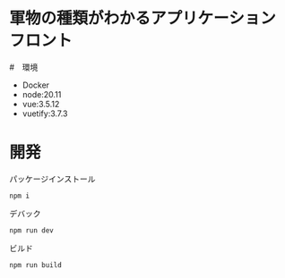 # 軍物の種類がわかるアプリケーション フロント

#　環境

- Docker
- node:20.11
- vue:3.5.12
- vuetify:3.7.3

# 開発

パッケージインストール

```
npm i
```

デバック

```
npm run dev
```

ビルド

```
npm run build
```
